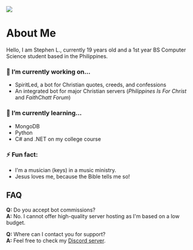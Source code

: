 <img src="https://i.imgur.com/w0dUYmi.png">

# About Me
Hello, I am Stephen L., currently 19 years old and a 1st year BS Computer Science student based in the Philippines.

### 🔭 I’m currently working on...
- SpiritLed, a bot for Christian quotes, creeds, and confessions
- An integrated bot for major Christian servers (*Philippines Is For Christ* and *FaithChatt Forum*)

### 🌱 I’m currently learning...
- MongoDB
- Python
- C# and .NET on my college course

### ⚡ Fun fact:
- I'm a musician (keys) in a music ministry.
- Jesus loves me, because the Bible tells me so!

## FAQ
**Q:** Do you accept bot commissions?
<br>**A:** No. I cannot offer high-quality server hosting as I'm based on a low budget.

**Q:** Where can I contact you for support?
<br>**A:** Feel free to check my [Discord server](https://discord.gg/ghN4SzhJTB).
